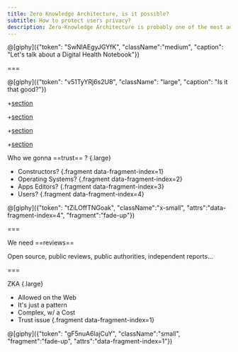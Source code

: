 ```yaml
---
title: Zero Knowledge Architecture, is it possible?
subtitle: How to protect users privacy?
description: Zero-Knowledge Architecture is probably one of the most advanced patterns to keep your user's data safe. It melts cryptography, network requests, key management, and data splitting. You need to provide your app with security concerns, and here's how.
---
```


@[giphy]({"token": "SwNIAEgyJGYfK", "className":"medium", "caption": "Let's talk about a Digital Health Notebook"})

===

@[giphy]({"token": "v51TyYRj6s2U8", "className": "large", "caption": "Is it that good?"})


+[section](en/sharing.md)

+[section](en/concepts.md)

+[section](en/how.md)

+[section](en/use-cases.md)


<!--{.large}-->

Who we gonna ==trust== ? {.large}

- Constructors? {.fragment data-fragment-index=1}
- Operating Systems? {.fragment data-fragment-index=2}
- Apps Editors? {.fragment data-fragment-index=3}
- Users? {.fragment data-fragment-index=4}

@[giphy]({"token": "tZiLOffTNGoak", "className":"x-small", "attrs":"data-fragment-index=4", "fragment":"fade-up"})

===
<!--{.punchline.small}-->

We need ==reviews==
<!--{p:.small}-->

Open source, public reviews, public authorities, independent reports...
<!--{p:.xx-small}-->

===
<!--{.large}-->

ZKA {.large}

- Allowed on the Web
- It's just a pattern
- Complex, w/ a Cost
- Trust issue {.fragment data-fragment-index=1}

@[giphy]({"token": "gF5nuA6lajCuY", "className":"small", "fragment":"fade-up", "attrs":"data-fragment-index=1"})
